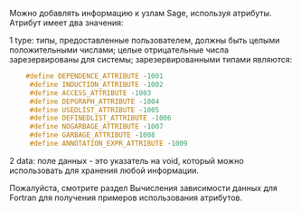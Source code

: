 Можно добавлять информацию к узлам Sage, используя атрибуты. Атрибут имеет два значения:

1 type: типы, предоставленные пользователем, должны быть целыми положительными числами; целые отрицательные числа зарезервированы для системы; зарезервированными типами являются:
```cpp
	#define DEPENDENCE_ATTRIBUTE -1001 
     #define INDUCTION_ATTRIBUTE -1002 
     #define ACCESS_ATTRIBUTE -1003 
     #define DEPGRAPH_ATTRIBUTE -1004 
     #define USEDLIST_ATTRIBUTE -1005 
     #define DEFINEDLIST_ATTRIBUTE -1006 
     #define NOGARBAGE_ATTRIBUTE -1007 
     #define GARBAGE_ATTRIBUTE -1008 
     #define ANNOTATION_EXPR_ATTRIBUTE -1009
```
 2 data: поле данных - это указатель на void, который можно использовать для хранения любой информации.
 
Пожалуйста, смотрите раздел Вычисления зависимости данных для Fortran для получения примеров использования атрибутов.

